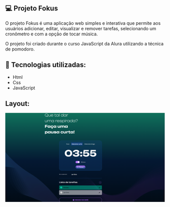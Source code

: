 ## 💻 Projeto Fokus 

O projeto Fokus é uma aplicação web simples e interativa que permite aos usuários adicionar, editar, visualizar e remover tarefas, selecionando um cronômetro e com a opção de tocar música.

O projeto foi criado durante o curso JavaScript da Alura utilizando a técnica de pomodoro.


## 🚀 Tecnologias utilizadas:
- Html
- Css
- JavaScript

## Layout:
<img src="https://github.com/rodrisoares/fokus-javascript/blob/main/assets/imagens/fokus.PNG" />

